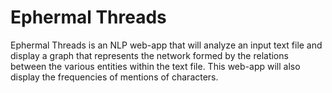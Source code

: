 # Ephermal Threads
Ephermal Threads is an NLP web-app that will analyze an input text file and display a graph that represents the network formed by the relations between the various entities within the text file.
This web-app will also display the frequencies of mentions of characters. 
